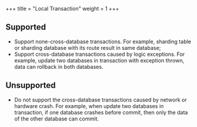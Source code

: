+++
title = "Local Transaction"
weight = 1
+++

## Supported

* Support none-cross-database transactions. For example, sharding table or sharding database with its route result in same database;
* Support cross-database transactions caused by logic exceptions. For example, update two databases in transaction with exception thrown, data can rollback in both databases.

## Unsupported

* Do not support the cross-database transactions caused by network or hardware crash. For example, when update two databases in transaction, if one database crashes before commit, then only the data of the other database can commit.
